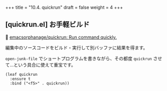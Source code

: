 +++
title = "10.4. quickrun"
draft = false
weight = 4
+++
## [quickrun.el] お手軽ビルド
🔗 [emacsorphanage/quickrun: Run command quickly.](https://github.com/emacsorphanage/quickrun) 

編集中のソースコードをビルド・実行して別バッファに結果を得ます。

`open-junk-file` でショートプログラムを書きながら、その都度 `quickrun` させて…という具合に使えて重宝です。

```elisp
(leaf quickrun
  :ensure t
  :bind ("<f5>" . quickrun))
```
